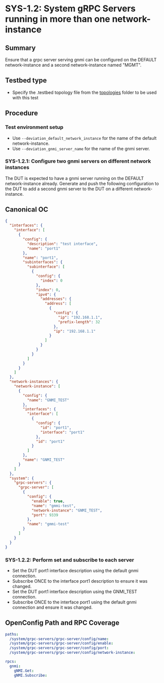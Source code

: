 # SYS-1.2: System gRPC Servers running in more than one network-instance

## Summary

Ensure that a grpc server serving gnmi can be configured on the DEFAULT
network-instance and a second network-instance named "MGMT".

## Testbed type

* Specify the .testbed topology file from the
  [topologies](https://github.com/openconfig/featureprofiles/tree/main/topologies)
  folder to be used with this test

## Procedure

### Test environment setup

*   Use `--deviation_default_network_instance` for the name of the default
network-instance.
*   Use `--deviation_gnmi_server_name` for the name of the gnmi server.

### SYS-1.2.1: Configure two gnmi servers on different network instances

The DUT is expected to have a gnmi server running on the DEFAULT
network-instance already.  Generate and push the following configuration to the
DUT to add a second gnmi server to the DUT on a different network-instance.

## Canonical OC
```json
{
  "interfaces": {
    "interface": [
      {
        "config": {
          "description": "test interface",
          "name": "port1"
        },
        "name": "port1",
        "subinterfaces": {
          "subinterface": [
            {
              "config": {
                "index": 0
              },
              "index": 0,
              "ipv4": {
                "addresses": {
                  "address": [
                    {
                      "config": {
                        "ip": "192.168.1.1",
                        "prefix-length": 32
                      },
                      "ip": "192.168.1.1"
                    }
                  ]
                }
              }
            }
          ]
        }
      }
    ]
  },
  "network-instances": {
    "network-instance": [
      {
        "config": {
          "name": "GNMI_TEST"
        },
        "interfaces": {
          "interface": [
            {
              "config": {
                "id": "port1",
                "interface": "port1"
              },
              "id": "port1"
            }
          ]
        },
        "name": "GNMI_TEST"
      }
    ]
  },
  "system": {
    "grpc-servers": {
      "grpc-server": [
        {
          "config": {
            "enable": true,
            "name": "gmmi-test",
            "network-instance": "GNMI_TEST",
            "port": 9339
          },
          "name": "gmmi-test"
        }
      ]
    }
  }
}
```

### SYS-1.2.2: Perform set and subscribe to each server

* Set the DUT port1 interface description using the default gnmi connection.
* Subscribe ONCE to the interface port1 description to ensure it was changed.
* Set the DUT port1 interface description using the GNMI_TEST connection.
* Subscribe ONCE to the interface port1 using the default gnmi connection and
ensure it was changed.

## OpenConfig Path and RPC Coverage

```yaml
paths:
  /system/grpc-servers/grpc-server/config/name:
  /system/grpc-servers/grpc-server/config/enable:
  /system/grpc-servers/grpc-server/config/port:
  /system/grpc-servers/grpc-server/config/network-instance:

rpcs:
  gnmi:
    gNMI.Get:
    gNMI.Subscribe:

```
